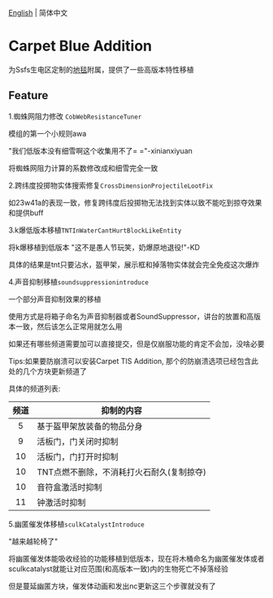 [English](README.md) | 简体中文

# Carpet Blue Addition

为Ssfs生电区定制的[地毯](https://github.com/gnembon/fabric-carpet)附属，提供了一些高版本特性移植

## Feature

1.蜘蛛网阻力修改 ``CobWebResistanceTuner``

模组的第一个小规则awa

"我们低版本没有细雪啊这个收集用不了= ="-xinianxiyuan

将蜘蛛网阻力计算的系数修改成和细雪完全一致

2.跨纬度投掷物实体搜索修复``CrossDimensionProjectileLootFix``

如23w41a的表现一致，修复跨纬度后投掷物无法找到实体以致不能吃到掠夺效果和提供buff

3.k爆低版本移植``TNTInWaterCantHurtBlockLikeEntity``

将k爆移植到低版本
"这不是愚人节玩笑，奶爆原地退役!"-KD

具体的结果是tnt只要沾水，盔甲架，展示框和掉落物实体就会完全免疫这次爆炸

4.声音抑制移植``soundsuppressionintroduce``

一个部分声音抑制效果的移植

使用方式是将箱子命名为声音抑制器或者SoundSuppressor，讲台的放置和高版本一致，然后该怎么正常用就怎么用

如果还有哪些频道需要加可以直接提交，但是仅崩服功能的肯定不会加，没啥必要

Tips:如果要防崩溃可以安装Carpet TIS Addition, 那个的防崩溃选项已经包含此处的几个方块更新频道了

具体的频道列表:


| 频道 | 抑制的内容                                |
| :--: | ----------------------------------------- |
|  5  | 基于盔甲架放装备的物品分身                |
|  9  | 活板门，门关闭时抑制                      |
|  10  | 活板门，门打开时抑制                      |
|  10  | TNT点燃不删除，不消耗打火石耐久(复制掠夺) |
|  10  | 音符盒激活时抑制                          |
|  11  | 钟激活时抑制                              |

5.幽匿催发体移植``sculkCatalystIntroduce``

"越来越轮椅了"

将幽匿催发体能吸收经验的功能移植到低版本，现在将木桶命名为幽匿催发体或者sculkcatalyst就能让对应范围(和高版本一致)内的生物死亡不掉落经验

但是蔓延幽匿方块，催发体动画和发出nc更新这三个步骤就没有了
